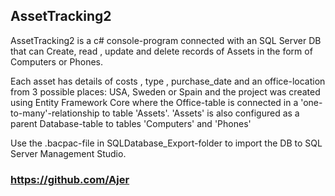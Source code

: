 ## AssetTracking2
AssetTracking2 is a c# console-program connected with an SQL Server DB that can Create, read , update and delete records of Assets in the form of Computers or Phones.

Each asset has details of costs , type , purchase_date and an office-location from 3 possible places: USA, Sweden or Spain and the project was created using Entity Framework Core where the Office-table is connected in a 'one-to-many'-relationship to table 'Assets'. 'Assets' is also configured as a parent Database-table to tables 'Computers' and 'Phones' 

Use the .bacpac-file in SQLDatabase_Export-folder to import the DB to SQL Server Management Studio.
### https://github.com/Ajer
